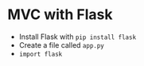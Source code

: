 # MVC with Flask

- Install Flask with `pip install flask`
- Create a file called `app.py`
- `import flask`